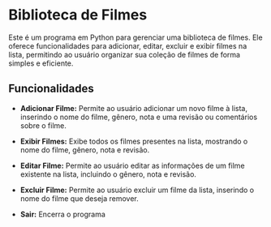 Biblioteca de Filmes
====================

Este é um programa em Python para gerenciar uma biblioteca de filmes. Ele oferece funcionalidades para adicionar, editar, excluir e exibir filmes na lista, permitindo ao usuário organizar sua coleção de filmes de forma simples e eficiente.

Funcionalidades
---------------

*   **Adicionar Filme:** Permite ao usuário adicionar um novo filme à lista, inserindo o nome do filme, gênero, nota e uma revisão ou comentários sobre o filme.
    
*   **Exibir Filmes:** Exibe todos os filmes presentes na lista, mostrando o nome do filme, gênero, nota e revisão.
    
*   **Editar Filme:** Permite ao usuário editar as informações de um filme existente na lista, incluindo o gênero, nota e revisão.
    
*   **Excluir Filme:** Permite ao usuário excluir um filme da lista, inserindo o nome do filme que deseja remover.
    
*   **Sair:** Encerra o programa
